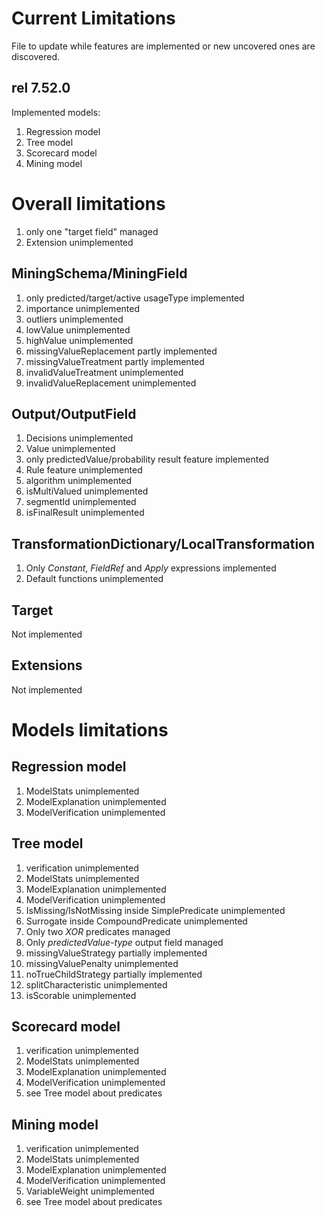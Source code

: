 Current Limitations
===================

File to update while features are implemented or new uncovered ones are discovered.

rel 7.52.0
----------

Implemented models:
1) Regression model
2) Tree model
3) Scorecard model
4) Mining model

Overall limitations
===================
1. only one "target field" managed
2. Extension unimplemented

MiningSchema/MiningField
------------------------
1. only predicted/target/active usageType implemented
2. importance unimplemented
3. outliers unimplemented
4. lowValue unimplemented
5. highValue unimplemented
6. missingValueReplacement partly implemented
7. missingValueTreatment partly implemented
8. invalidValueTreatment unimplemented
9. invalidValueReplacement unimplemented


Output/OutputField
------------------
1. Decisions unimplemented
2. Value unimplemented
3. only predictedValue/probability result feature implemented
4. Rule feature unimplemented   
5. algorithm unimplemented
6. isMultiValued unimplemented
7. segmentId unimplemented
8. isFinalResult unimplemented

TransformationDictionary/LocalTransformation
--------------------------------------------
1. Only _Constant_, _FieldRef_ and _Apply_ expressions implemented
2. Default functions unimplemented

Target
------
Not implemented

Extensions
----------
Not implemented

Models limitations
==================

Regression model
----------------
1. ModelStats unimplemented
2. ModelExplanation unimplemented
3. ModelVerification unimplemented

Tree model
----------
1. verification unimplemented
2. ModelStats unimplemented
3. ModelExplanation unimplemented
4. ModelVerification unimplemented
5. IsMissing/IsNotMissing inside SimplePredicate unimplemented
6. Surrogate inside CompoundPredicate unimplemented
7. Only two _XOR_ predicates managed
8. Only _predictedValue-type_ output field managed
9. missingValueStrategy partially implemented
10. missingValuePenalty unimplemented
11. noTrueChildStrategy partially implemented
12. splitCharacteristic unimplemented
13. isScorable unimplemented

Scorecard model
---------------
1. verification unimplemented
2. ModelStats unimplemented
3. ModelExplanation unimplemented
4. ModelVerification unimplemented
5. see Tree model about predicates


Mining model
------------
1. verification unimplemented
2. ModelStats unimplemented
3. ModelExplanation unimplemented
4. ModelVerification unimplemented
5. VariableWeight unimplemented   
5. see Tree model about predicates